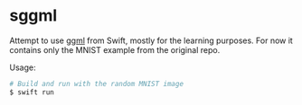 # sggml

Attempt to use [ggml](https://github.com/ggerganov/ggml) from Swift, mostly for the learning purposes. For now it 
contains only the MNIST example from the original repo.

Usage:

```bash
# Build and run with the random MNIST image
$ swift run
```